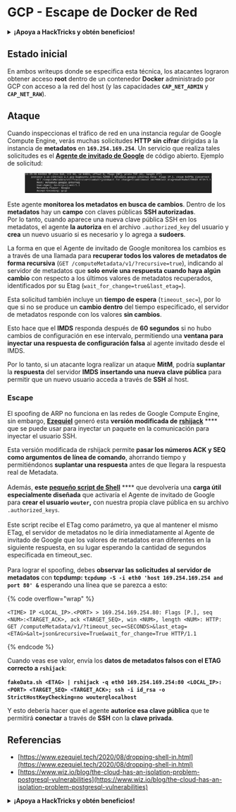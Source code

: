 # GCP - Escape de Docker de Red

<details>

<summary><strong>¡Apoya a HackTricks y obtén beneficios!</strong></summary>

* Si quieres ver a tu **empresa anunciada en HackTricks** o si quieres acceder a la **última versión de PEASS o descargar HackTricks en PDF** ¡Consulta los [**PLANES DE SUSCRIPCIÓN**](https://github.com/sponsors/carlospolop)!
* Obtén el [**oficial PEASS & HackTricks swag**](https://peass.creator-spring.com)
* Descubre [**The PEASS Family**](https://opensea.io/collection/the-peass-family), nuestra colección de exclusivos [**NFTs**](https://opensea.io/collection/the-peass-family)
* **Únete al** 💬 [**grupo de Discord**](https://discord.gg/hRep4RUj7f) o al [**grupo de telegram**](https://t.me/peass) o **sígueme** en **Twitter** 🐦 [**@carlospolopm**](https://twitter.com/carlospolopm)**.**
* **Comparte tus trucos de hacking enviando PR a los repositorios de** [**HackTricks**](https://github.com/carlospolop/hacktricks) y [**HackTricks Cloud**](https://github.com/carlospolop/hacktricks-cloud) github.

</details>

## Estado inicial

En ambos writeups donde se especifica esta técnica, los atacantes lograron obtener acceso **root** dentro de un contenedor **Docker** administrado por GCP con acceso a la red del host (y las capacidades **`CAP_NET_ADMIN`** y **`CAP_NET_RAW`**).

## Ataque

Cuando inspeccionas el tráfico de red en una instancia regular de Google Compute Engine, verás muchas solicitudes **HTTP sin cifrar** dirigidas a la instancia de **metadatos** en **`169.254.169.254`**. Un servicio que realiza tales solicitudes es el [**Agente de invitado de Google**](https://github.com/GoogleCloudPlatform/guest-agent) de código abierto. Ejemplo de solicitud:

<figure><img src="../../../.gitbook/assets/image (1) (4).png" alt=""><figcaption></figcaption></figure>

Este agente **monitorea los metadatos en busca de cambios**. Dentro de los **metadatos** hay un **campo** con claves públicas **SSH autorizadas**.\
Por lo tanto, cuando aparece una nueva clave pública SSH en los metadatos, el agente **la autoriza** en el archivo `.authorized_key` del usuario y **crea** un nuevo usuario si es necesario y lo agrega a **sudoers**.

La forma en que el Agente de invitado de Google monitorea los cambios es a través de una llamada para **recuperar todos los valores de metadatos de forma recursiva** (`GET /computeMetadata/v1/?recursive=true`), indicando al servidor de metadatos que **solo envíe una respuesta cuando haya algún cambio** con respecto a los últimos valores de metadatos recuperados, identificados por su Etag (`wait_for_change=true&last_etag=`).

Esta solicitud también incluye un **tiempo de espera** (`timeout_sec=`), por lo que si no se produce un **cambio dentro** del tiempo especificado, el servidor de metadatos responde con los valores **sin cambios**.

Esto hace que el **IMDS** responda después de **60 segundos** si no hubo cambios de configuración en ese intervalo, permitiendo una **ventana para inyectar una respuesta de configuración falsa** al agente invitado desde el IMDS.

Por lo tanto, si un atacante logra realizar un ataque **MitM**, podría **suplantar** la **respuesta** del servidor **IMDS** **insertando una nueva clave pública** para permitir que un nuevo usuario acceda a través de **SSH** al host.

### Escape

El spoofing de ARP no funciona en las redes de Google Compute Engine, sin embargo, [**Ezequiel**](https://www.ezequiel.tech/2020/08/dropping-shell-in.html) generó esta **versión modificada de** [**rshijack**](https://github.com/ezequielpereira/rshijack) **** que se puede usar para inyectar un paquete en la comunicación para inyectar el usuario SSH.

Esta versión modificada de rshijack permite **pasar los números ACK y SEQ como argumentos de línea de comando**, ahorrando tiempo y permitiéndonos **suplantar una respuesta** antes de que llegara la respuesta real de Metadata.\
\
Además, **este** [**pequeño script de Shell**](https://gist.github.com/ezequielpereira/914c2aae463409e785071213b059f96c#file-fakedata-sh) **** que devolvería una **carga útil especialmente diseñada** que activaría el Agente de invitado de Google para **crear el usuario `wouter`,** con nuestra propia clave pública en su archivo `.authorized_keys`.\
\
Este script recibe el ETag como parámetro, ya que al mantener el mismo ETag, el servidor de metadatos no le diría inmediatamente al Agente de invitado de Google que los valores de metadatos eran diferentes en la siguiente respuesta, en su lugar esperando la cantidad de segundos especificada en timeout\_sec.\
\
Para lograr el spoofing, debes **observar las solicitudes al servidor de metadatos** con **tcpdump: `tcpdump -S -i eth0 'host 169.254.169.254 and port 80' &`** esperando una línea que se parezca a esto:

{% code overflow="wrap" %}
```
<TIME> IP <LOCAL_IP>.<PORT> > 169.254.169.254.80: Flags [P.], seq <NUM>:<TARGET_ACK>, ack <TARGET_SEQ>, win <NUM>, length <NUM>: HTTP: GET /computeMetadata/v1/?timeout_sec=<SECONDS>&last_etag=<ETAG>&alt=json&recursive=True&wait_for_change=True HTTP/1.1
```
{% endcode %}

Cuando veas ese valor, envía los **datos de metadatos falsos con el ETAG correcto a `rshijack`**:

**`fakeData.sh <ETAG> | rshijack -q eth0 169.254.169.254:80 <LOCAL_IP>:<PORT> <TARGET_SEQ> <TARGET_ACK>; ssh -i id_rsa -o StrictHostKeyChecking=no wouter@localhost`**

Y esto debería hacer que el agente **autorice esa clave pública** que te permitirá **conectar** a través de **SSH** con la **clave privada**.

## Referencias

* [https://www.ezequiel.tech/2020/08/dropping-shell-in.html](https://www.ezequiel.tech/2020/08/dropping-shell-in.html)
* [https://www.wiz.io/blog/the-cloud-has-an-isolation-problem-postgresql-vulnerabilities](https://www.wiz.io/blog/the-cloud-has-an-isolation-problem-postgresql-vulnerabilities)

<details>

<summary><strong>¡Apoya a HackTricks y obtén beneficios!</strong></summary>

* Si quieres ver a tu **empresa anunciada en HackTricks** o si quieres acceder a la **última versión de PEASS o descargar HackTricks en PDF** ¡Consulta los [**PLANES DE SUSCRIPCIÓN**](https://github.com/sponsors/carlospolop)!
* Obtén el [**oficial PEASS & HackTricks swag**](https://peass.creator-spring.com)
* Descubre [**The PEASS Family**](https://opensea.io/collection/the-peass-family), nuestra colección de exclusivos [**NFTs**](https://opensea.io/collection/the-peass-family)
* **Únete al** 💬 [**grupo de Discord**](https://discord.gg/hRep4RUj7f) o al [**grupo de telegram**](https://t.me/peass) o **sígueme** en **Twitter** 🐦 [**@carlospolopm**](https://twitter.com/carlospolopm)**.**
* **Comparte tus trucos de hacking enviando PR a los repositorios de** [**HackTricks**](https://github.com/carlospolop/hacktricks) y [**HackTricks Cloud**](https://github.com/carlospolop/hacktricks-cloud) github.

</details>